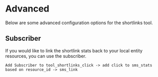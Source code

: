 # Advanced

Below are some advanced configuration options for the shortlinks tool.

## Subscriber

If you would like to link the shortlink stats back to your local entity resources, you can use the subscriber.

`Add Subscriber to tool_shortlinks_click -> add click to sms_stats based on resource_id -> sms_link`
